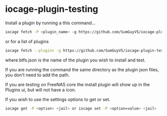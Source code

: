 # iocage-plugin-testing

Install a plugin by running a this command...

```sh
iocage fetch -P <plugin_name> -g https://github.com/SumGuyV5/iocage-plugin-testing.git --update
```
or for a list of plugins
```sh
iocage fetch --plugins -g https://github.com/SumGuyV5/iocage-plugin-testing.git --update
```

where btfs.json is the name of the plugin you wish to install and test.

If you are running the command the same directory as the plugin json files, you don't need to add the path.

If you are testing on FreeNAS core the install plugin will show up in the Plugins ui, but will not have a icon.

If you wish to use the settings options to get or set.

```sh
iocage get -P <option> <jail> or iocage set -P <option=value> <jail>
```
